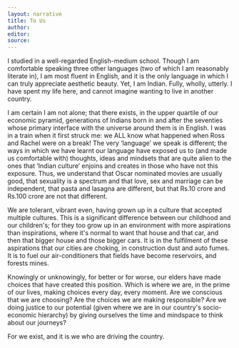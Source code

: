 ```yaml
---
layout: narrative
title: To Us
author:
editor: 
source:
---
```


I studied in a well-regarded English-medium school. Though I am comfortable speaking three other languages (two of which I am reasonably literate in), I am most fluent in English, and it is the only language in which I can truly appreciate aesthetic beauty. Yet, I am Indian. Fully, wholly, utterly. I have spent my life here, and cannot imagine wanting to live in another country.

I am certain I am not alone; that there exists, in the upper quartile of our economic pyramid, generations of Indians born in and after the seventies whose primary interface with the universe around them is in English. I was in a train when it first struck me: we ALL know what happened when Ross and Rachel were on a break! The very ‘language’ we speak is different; the ways in which we have learnt our language have exposed us to (and made us comfortable with) thoughts, ideas and mindsets that are quite alien to the ones that ‘Indian culture’ enjoins and creates in those who have not this exposure. Thus, we understand that Oscar nominated movies are usually good, that sexuality is a spectrum and that love, sex and marriage can be independent, that pasta and lasagna are different, but that Rs.10 crore and Rs.100 crore are not that different. 

We are tolerant, vibrant even, having grown up in a culture that accepted multiple cultures. This is a significant difference between our childhood and our children's; for they too grow up in an environment with more aspirations than inspirations, where it's normal to want that house and that car, and then that bigger house and those bigger cars. It is in the fulfilment of these aspirations that our cities are choking, in construction dust and auto fumes. It is to fuel our air-conditioners that fields have become reservoirs, and forests mines.

Knowingly or unknowingly, for better or for worse, our elders have made choices that have created this position. Which is where we are, in the prime of our lives, making choices every day, every moment. Are we conscious that we are choosing? Are the choices we are making responsible? Are we doing justice to our potential (given where we are in our country's socio-economic hierarchy) by giving ourselves the time and mindspace to think about our journeys?

For we exist, and it is we who are driving the country.